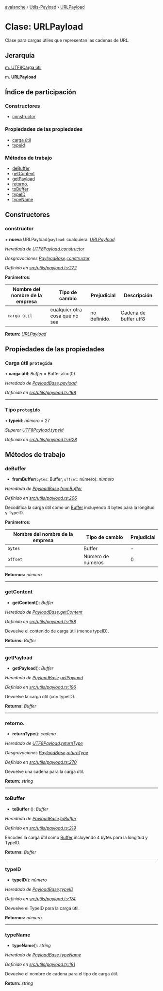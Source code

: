 [avalanche](../README.md) › [Utils-Payload](../modules/utils_payload.md) › [URLPayload](utils_payload.urlpayload.md)

# Clase: URLPayload

Clase para cargas útiles que representan las cadenas de URL.

## Jerarquía

[m. UTF8Carga útil](utils_payload.utf8payload.md)

m. **URLPayload**

## Índice de participación

### Constructores

* [constructor](utils_payload.urlpayload.md#constructor)

### Propiedades de las propiedades

* [carga útil](utils_payload.urlpayload.md#protected-payload)
* [typeid](utils_payload.urlpayload.md#protected-typeid)

### Métodos de trabajo

* [deBuffer](utils_payload.urlpayload.md#frombuffer)
* [getContent](utils_payload.urlpayload.md#getcontent)
* [getPayload](utils_payload.urlpayload.md#getpayload)
* [retorno.](utils_payload.urlpayload.md#returntype)
* [toBuffer](utils_payload.urlpayload.md#tobuffer)
* [typeID](utils_payload.urlpayload.md#typeid)
* [typeName](utils_payload.urlpayload.md#typename)

## Constructores

### constructor

\+ **nueva** URLPayload(`payload`: cualquiera: *[URLPayload](utils_payload.urlpayload.md)*

*Heredada de [UTF8Payload](utils_payload.utf8payload.md).[constructor](utils_payload.utf8payload.md#constructor)*

*Desgravaciones [PayloadBase](utils_payload.payloadbase.md).[constructor](utils_payload.payloadbase.md#constructor)*

*Definido en [src/utils/payload.ts:272](https://github.com/ava-labs/avalanchejs/blob/ae78dee/src/utils/payload.ts#L272)*

**Parámetros:**

| Nombre del nombre de la empresa | Tipo de cambio | Prejudicial | Descripción |
------ | ------ | ------ | ------ |
| `carga útil` | cualquier otra cosa que no sea | no definido. | Cadena de buffer utf8 |

**Return:** *[URLPayload](utils_payload.urlpayload.md)*

## Propiedades de las propiedades

### Carga útil `protegida`

• **carga útil**: *Buffer* = Buffer.aloc(0)

*Heredado de [PayloadBase](utils_payload.payloadbase.md).[payload](utils_payload.payloadbase.md#protected-payload)*

*Definido en [src/utils/payload.ts:168](https://github.com/ava-labs/avalanchejs/blob/ae78dee/src/utils/payload.ts#L168)*

___

### Tipo `protegido`

• **typeid**: *número* = 27

*Superar [UTF8Payload](utils_payload.utf8payload.md).[typeid](utils_payload.utf8payload.md#protected-typeid)*

*Definido en [src/utils/payload.ts:628](https://github.com/ava-labs/avalanchejs/blob/ae78dee/src/utils/payload.ts#L628)*

## Métodos de trabajo

### deBuffer

- **fromBuffer**(`bytes`: Buffer, `offset`: número): *número*

*Heredada de [PayloadBase](utils_payload.payloadbase.md).[fromBuffer](utils_payload.payloadbase.md#frombuffer)*

*Definido en [src/utils/payload.ts:206](https://github.com/ava-labs/avalanchejs/blob/ae78dee/src/utils/payload.ts#L206)*

Decodifica la carga útil como un [Buffer](https://github.com/feross/buffer) incluyendo 4 bytes para la longitud y TypeID.

**Parámetros:**

| Nombre del nombre de la empresa | Tipo de cambio | Prejudicial |
------ | ------ | ------ |
| `bytes` | Buffer | - |
| `offset` | Número de números | 0 |

**Retornos:** *número*

___

### getContent

- **getContent**(): *Buffer*

*Heredado de [PayloadBase](utils_payload.payloadbase.md).[getContent](utils_payload.payloadbase.md#getcontent)*

*Definido en [src/utils/payload.ts:188](https://github.com/ava-labs/avalanchejs/blob/ae78dee/src/utils/payload.ts#L188)*

Devuelve el contenido de carga útil (menos typeID).

**Returns:** *Buffer*

___

### getPayload

- **getPayload**(): *Buffer*

*Heredado de [PayloadBase](utils_payload.payloadbase.md).[getPayload](utils_payload.payloadbase.md#getpayload)*

*Definido en [src/utils/payload.ts:196](https://github.com/ava-labs/avalanchejs/blob/ae78dee/src/utils/payload.ts#L196)*

Devuelve la carga útil (con typeID).

**Returns:** *Buffer*

___

### retorno.

- **returnType**(): *cadena*

*Heredado de [UTF8Payload](utils_payload.utf8payload.md).[returnType](utils_payload.utf8payload.md#returntype)*

*Desgravaciones [PayloadBase](utils_payload.payloadbase.md).[returnType](utils_payload.payloadbase.md#abstract-returntype)*

*Definido en [src/utils/payload.ts:270](https://github.com/ava-labs/avalanchejs/blob/ae78dee/src/utils/payload.ts#L270)*

Devuelve una cadena para la carga útil.

**Return:** *string*

___

### toBuffer

- **toBuffer** (): *Buffer*

*Heredada de [PayloadBase](utils_payload.payloadbase.md).[toBuffer](utils_payload.payloadbase.md#tobuffer)*

*Definido en [src/utils/payload.ts:219](https://github.com/ava-labs/avalanchejs/blob/ae78dee/src/utils/payload.ts#L219)*

Encodes la carga útil como [Buffer](https://github.com/feross/buffer) incluyendo 4 bytes para la longitud y TypeID.

**Returns:** *Buffer*

___

### typeID

- **typeID**(): *número*

*Heredado de [PayloadBase](utils_payload.payloadbase.md).[typeID](utils_payload.payloadbase.md#typeid)*

*Definido en [src/utils/payload.ts:174](https://github.com/ava-labs/avalanchejs/blob/ae78dee/src/utils/payload.ts#L174)*

Devuelve el TypeID para la carga útil.

**Retornos:** *número*

___

### typeName

- **typeName**(): *string*

*Heredado de [PayloadBase](utils_payload.payloadbase.md).[typeName](utils_payload.payloadbase.md#typename)*

*Definido en [src/utils/payload.ts:181](https://github.com/ava-labs/avalanchejs/blob/ae78dee/src/utils/payload.ts#L181)*

Devuelve el nombre de cadena para el tipo de carga útil.

**Return:** *string*
